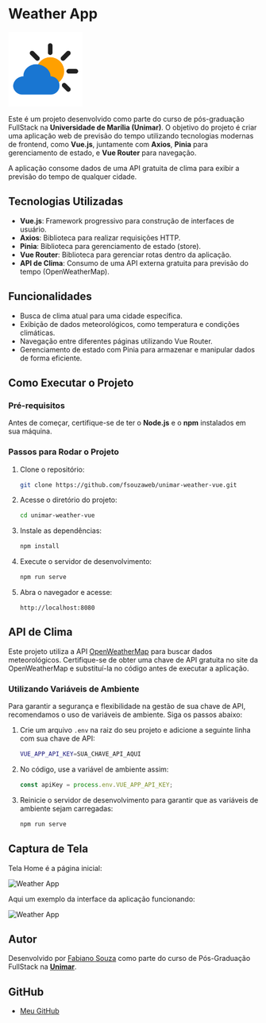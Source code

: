 # Weather App

<img src="src/assets/weather.png" alt="Weather Icon" height="150px">

Este é um projeto desenvolvido como parte do curso de pós-graduação FullStack na **Universidade de Marília (Unimar)**.
O objetivo do projeto é criar uma aplicação web de previsão do tempo utilizando tecnologias modernas de frontend, como **Vue.js**, juntamente com **Axios**, **Pinia** para gerenciamento de estado, e **Vue Router** para navegação.

A aplicação consome dados de uma API gratuita de clima para exibir a previsão do tempo de qualquer cidade.

## Tecnologias Utilizadas

- **Vue.js**: Framework progressivo para construção de interfaces de usuário.
- **Axios**: Biblioteca para realizar requisições HTTP.
- **Pinia**: Biblioteca para gerenciamento de estado (store).
- **Vue Router**: Biblioteca para gerenciar rotas dentro da aplicação.
- **API de Clima**: Consumo de uma API externa gratuita para previsão do tempo (OpenWeatherMap).

## Funcionalidades

- Busca de clima atual para uma cidade específica.
- Exibição de dados meteorológicos, como temperatura e condições climáticas.
- Navegação entre diferentes páginas utilizando Vue Router.
- Gerenciamento de estado com Pinia para armazenar e manipular dados de forma eficiente.

## Como Executar o Projeto

### Pré-requisitos

Antes de começar, certifique-se de ter o **Node.js** e o **npm** instalados em sua máquina.

### Passos para Rodar o Projeto

1. Clone o repositório:
   ```bash
   git clone https://github.com/fsouzaweb/unimar-weather-vue.git
   ```

2. Acesse o diretório do projeto:
   ```bash
   cd unimar-weather-vue
   ```

3. Instale as dependências:
   ```bash
   npm install
   ```

4. Execute o servidor de desenvolvimento:
   ```bash
   npm run serve
   ```

5. Abra o navegador e acesse:
   ```
   http://localhost:8080
   ```

## API de Clima

Este projeto utiliza a API [OpenWeatherMap](https://openweathermap.org/) para buscar dados meteorológicos. Certifique-se de obter uma chave de API gratuita no site da OpenWeatherMap e substituí-la no código antes de executar a aplicação.

### Utilizando Variáveis de Ambiente

Para garantir a segurança e flexibilidade na gestão de sua chave de API, recomendamos o uso de variáveis de ambiente.
Siga os passos abaixo:

1. Crie um arquivo `.env` na raiz do seu projeto e adicione a seguinte linha com sua chave de API:
   ```bash
   VUE_APP_API_KEY=SUA_CHAVE_API_AQUI
   ```

2. No código, use a variável de ambiente assim:
   ```javascript
   const apiKey = process.env.VUE_APP_API_KEY;
   ```

3. Reinicie o servidor de desenvolvimento para garantir que as variáveis de ambiente sejam carregadas:
   ```bash
   npm run serve

## Captura de Tela

Tela Home é a página inicial:

![Weather App](src/assets/home.png)

Aqui um exemplo da interface da aplicação funcionando:

![Weather App](src/assets/screenshot.png)

## Autor

Desenvolvido por [Fabiano Souza](https://github.com/fsouzaweb) como parte do curso de Pós-Graduação FullStack na [**Unimar**](https://oficial.unimar.br/pos/desenvolvimento-full-stack/).


## GitHub

- [Meu GitHub](https://github.com/fsouzaweb)
